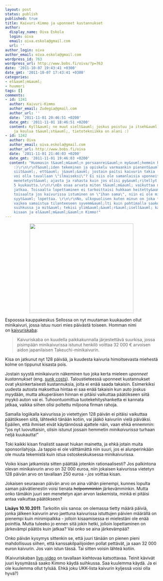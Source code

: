 ```yaml
---
layout: post
status: publish
published: true
title: Kaivuri-Kimmo ja uponneet kustannukset
author:
  display_name: Oiva Eskola
  login: oiva
  email: oiva.eskola@gmail.com
  url: ''
author_login: oiva
author_email: oiva.eskola@gmail.com
wordpress_id: 763
wordpress_url: http://www.bobs.fi/oiva/?p=763
date: '2011-10-07 19:43:41 +0300'
date_gmt: '2011-10-07 17:43:41 +0300'
categories:
- el&auml;m&auml;
- huumori
tags: []
comments:
- id: 1241
  author: Kaivuri-Kimmo
  author_email: Zudegia@gmail.com
  author_url: ''
  date: '2011-11-01 20:46:51 +0200'
  date_gmt: '2011-11-01 18:46:51 +0200'
  content: Kyll&auml; ne muut sielt&auml; joskus poistuu ja itseh&auml;n teen t&ouml;it&auml;
    ja koulua t&auml;st&auml;, tietotekniikka on alani :)
- id: 1242
  author: Oiva
  author_email: oiva.eskola@gmail.com
  author_url: http://www.bobs.fi/oiva
  date: '2011-11-01 21:46:03 +0200'
  date_gmt: '2011-11-01 19:46:03 +0200'
  content: "Huomasin t&auml;m&auml;n porsaanrei&auml;n my&ouml;hemmin haastattelustasi
    :)\r\n\r\nT&ouml;iden tekeminen ja opiskelu varmaankin pienent&auml;&auml; tunnetta
    siit&auml;, ett&auml; j&auml;&auml; jostain paitsi kaivurin takia - kaivurissa
    voi olla tavallaan \"ilmaiseksi\"? Ei siis ole samanlaisia uponneita kustannuksia
    menetetyst&auml; ajasta ja rahasta kuin jos olisi py&ouml;ritellyt peukaloitaan
    5 kuukautta.\r\n\r\nEn osaa arvata miten t&auml;m&auml; vaikuttaa motivaatioon
    jatkaa. Toisaalta lopettaminen ei tarkoittaisi hukkaan heitetty&auml; aikaa, ja
    toisaalta jos kaivurissa istuminen on \"ihan sama\", niin ei ole mit&auml;&auml;n
    syyt&auml; lopettaa. \r\n\r\nNo, ulkopuolisen kuten minun on joka tapauksessa
    vaikea samaistua tilanteeseen syvemm&auml;lti kuin pohtimalla saako k&auml;yd&auml;
    suihkussa ja mit&auml; tekisi ylim&auml;&auml;r&auml;isell&auml; kaivurilla. Tsemppi&auml;
    kisaan ja el&auml;m&auml;&auml;n Kimmo!"
---
```

<p style="text-align: center;"><img class="size-full wp-image-766 aligncenter" title="Kaivuri-Kimmo" src="{{ site.baseurl }}/images/2011/10/kimmo.jpg" alt="" width="342" height="296" /></p>
<p>Espoossa kauppakeskus Sellossa on nyt muutaman kuukauden ollut minikaivuri, jossa istuu nuori mies p&auml;iv&auml;st&auml; toiseen. Homman nimi on&nbsp;<a href="http://www.kaivuriskaba.fi/">kaivuriskaba</a>:</p>
<blockquote><p>Kaivuriskaba on kuudella paikkakunnalla j&auml;rjestett&auml;v&auml; suurkisa, jossa pisimp&auml;&auml;n minikaivurissa istunut henkil&ouml; voittaa 32 000 &euro; arvoisen aidon japanilaisen Takeuchi-minikaivurin.</p></blockquote>
<p>Kisa on jatkunut nyt 128 p&auml;iv&auml;&auml;, ja kuudesta kaivuria himoitsevasta miehest&auml; kolme on tippunut kisasta pois.</p>
<p>Jostain syyst&auml; minikaivurin n&auml;keminen tuo joka kerta mieleen <em>uponneet kustannukset</em> (eng. <a title="Wikipedia: Sunk costs (eng.)" href="http://en.wikipedia.org/wiki/Sunk_costs">sunk costs</a>). Taloustieteess&auml; uponneet kustannukset ovat yksinkertaisesti kustannuksia, joita ei en&auml;&auml; saada takaisin. Esimerkiksi uudesta autosta maksettua hintaa ei saa en&auml;&auml; takaisin kun auto joskus myyd&auml;&auml;n, mutta alkuper&auml;isen hinnan ei pit&auml;isi vaikuttaa p&auml;&auml;t&ouml;kseen siit&auml; myyk&ouml; auton vai ei. Tuhoontuomittua tuotekehityshanketta ei kannata jatkaa, vaikka siihen olisi poltettu miljoona firman rahoja.</p>
<p>Samalla logiikalla kaivurissa jo vietettyjen 128 p&auml;iv&auml;n ei pit&auml;isi vaikuttaa p&auml;&auml;t&ouml;kseen siit&auml;, l&auml;hteek&ouml; t&auml;n&auml;&auml;n kotiin, vai j&auml;&auml;k&ouml; kaivuriin viel&auml; p&auml;iv&auml;ksi. Ep&auml;ilen, ett&auml; ihmiset eiv&auml;t k&auml;yt&auml;nn&ouml;ss&auml; ajattele n&auml;in, vaan ehk&auml; ennemmin: "jos nyt luovuttaisin, olisin istunut jossain hemmetin <em>minikaivurissa</em> turhaan nelj&auml; kuukautta!"</p>
<p>Toki kaikki kisan finalistit saavat hiukan mainetta, ja ehk&auml; jotain muita sponsorilahjoja. Ja tappio ei ole v&auml;ltt&auml;m&auml;tt&auml; niin suuri, jos ei alunperink&auml;&auml;n ole muuta tekemist&auml; kuin istua ostoskeskuksessa minikaivurissa.</p>
<p>Voiko kisan jatkamista sitten p&auml;&auml;tt&auml;&auml; jotenkin rationaalisesti? Jos palkintona olevan minikaivurin arvo on 32 000 euroa, niin jokaisen kaivurissa vietetyn 128 p&auml;iv&auml;n arvo on tavallaan 250 euroa - <em>jos</em> voittaa kisan.</p>
<p>Jokaisen seuraavan p&auml;iv&auml;n arvo on aina v&auml;h&auml;n pienempi, kunnes lopulta saman p&auml;iv&auml;tienestin voisi tienata <del>helpomminkin</del> j&auml;rkev&auml;mminkin. Mutta onko t&auml;m&auml;kin juuri sen menetetyn ajan arvon laskemista, mink&auml; ei pit&auml;isi antaa vaikuttaa p&auml;&auml;t&ouml;kseen?</p>
<p><strong>Lis&auml;ys 10.10.2011</strong>: Tarkoitin siis sanoa: on olemassa tietty m&auml;&auml;r&auml; p&auml;ivi&auml;, jonka j&auml;lkeen kaivurin arvo jaettuna kaivurissa istuttujen p&auml;ivien m&auml;&auml;r&auml;ll&auml; on pienempi kuin minimipalkka - jolloin kisaamisessa ei mielest&auml;ni ole en&auml;&auml; pointtia. Mutta tuleeko jo ennen sit&auml; jokin hetki, jolloin lopettaminen on j&auml;rkev&auml;mpi p&auml;&auml;t&ouml;s kuin jatkaa? Vai onko se aina j&auml;rkev&auml;mp&auml;&auml;?</p>
<p>Onko p&auml;iv&auml;n kysymys sittenkin se, ett&auml; juuri t&auml;n&auml;&auml;n on pienen pieni mahdollisuus siihen, ett&auml; kanssakilpailijoiden pollat pett&auml;v&auml;t, ja saan 32 000 euron kaivurin. Jos vain istun t&auml;ss&auml;. Tai sitten voisin l&auml;hte&auml; kotiin.</p>
<p>(Kaivuriskaban <a href="http://www.kaivuriskaba.fi/chat/chat.php?chat_group=2">live-video</a> on tavallaan kiehtovaa katsottavaa. Teinit k&auml;viv&auml;t juuri kysym&auml;ss&auml; saako Kimmo k&auml;yd&auml; suihkussa. Saa kuulemma k&auml;yd&auml;. Ja ei ole kuulemma ollut tyls&auml;&auml;. Ehk&auml; joku UKK-lista kaivurin kyljess&auml; voisi olla hyv&auml;?)</p>
